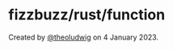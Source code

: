 # fizzbuzz/rust/function

Created by [@theoludwig](https://github.com/theoludwig) on 4 January 2023.
